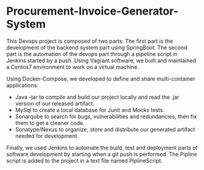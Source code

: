 # Procurement-Invoice-Generator-System
This Devops project is composed of two parts: 
The first part is the development of the backend system part using SpringBoot. 
The second part is the automation of the devops part through a pipeline script in Jenkins started by a push.
Using Vagrant software, we built and maintained a Centos7 environment to work on a virtual machine.




Using Docker-Compose, we developed to define and share multi-container applications:
* Java -jar to compile and build our project locally and read the .jar version of our released artifact.
* MySql to create a local database for Junit and Mocks tests.
* Sonarqube to search for bugs, vulnerabilities and redundancies, then fix them to get a cleaner code.
* Sonatype/Nexus to organize, store and distribute our generated artifact needed for development.


Finally, we used Jenkins to automate the build, test and deployment parts of software development by starting when a git push is performed.
The Pipline script is added to the project in a text file named PiplineScript.


